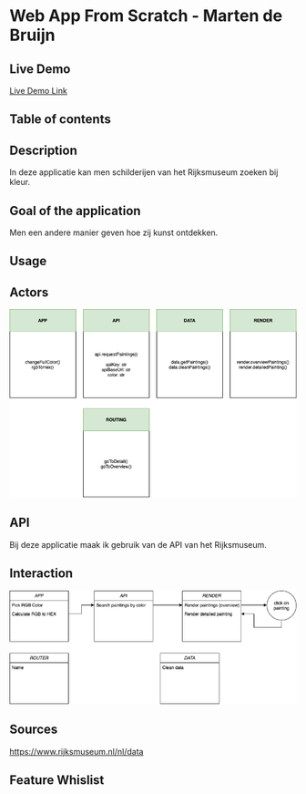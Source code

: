 # Web App From Scratch - Marten de Bruijn
## Live Demo
[Live Demo Link](https://martendebruijn.github.io/web-app-from-scratch-1920/)

## Table of contents

## Description
In deze applicatie kan men schilderijen van het Rijksmuseum zoeken bij kleur.

## Goal of the application
Men een andere manier geven hoe zij kunst ontdekken.

## Usage

## Actors
![Actor Diagram](./actor-diagram.png)

## API
Bij deze applicatie maak ik gebruik van de API van het Rijksmuseum.

## Interaction
![Interaction Diagram](./interaction-diagram.png)

## Sources
https://www.rijksmuseum.nl/nl/data

## Feature Whislist


<!-- Add a link to your live demo in Github Pages 🌐-->

<!-- ☝️ replace this description with a description of your own work -->

<!-- replace the code in the /docs folder with your own, so you can showcase your work with GitHub Pages 🌍 -->

<!-- Add a nice poster image here at the end of the week, showing off your shiny frontend 📸 -->

<!-- Maybe a table of contents here? 📚 -->

<!-- How about a section that describes how to install this project? 🤓 -->

<!-- ...but how does one use this project? What are its features 🤔 -->

<!-- What external data source is featured in your project and what are its properties 🌠 -->

<!-- Maybe a checklist of done stuff and stuff still on your wishlist? ✅ -->

<!-- How about a license here? 📜 (or is it a licence?) 🤷 -->
